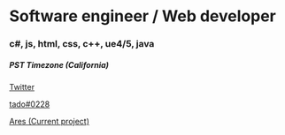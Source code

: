 # Software engineer / Web developer

### c#, js, html, css, c++, ue4/5, java
##### PST Timezone (California)



[Twitter](http://https://twitter.com/tadofrr/)

[tado#0228](http://discord.com/)

[Ares (Current project)](http://discord.com/invite/aresfn/)
